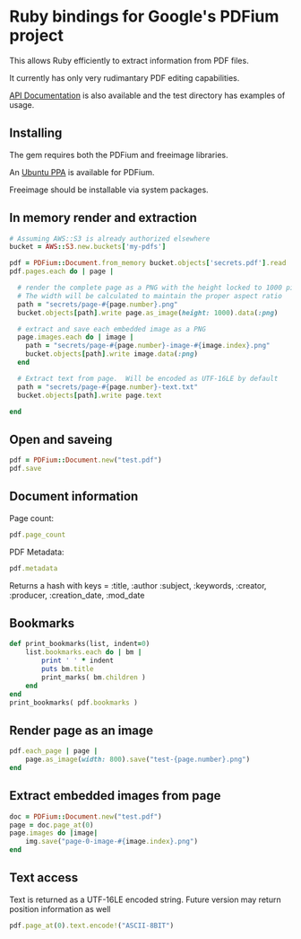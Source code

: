 # Ruby bindings for Google's PDFium project

This allows Ruby efficiently to extract information from PDF files.

It currently has only very rudimantary PDF editing capabilities.

[API Documentation](http://www.rubydoc.info/gems/pdfium/) is also available and the test directory has examples of usage.

## Installing

The gem requires both the PDFium and freeimage libraries.

An [Ubuntu PPA](https://launchpad.net/~nathan-stitt/+archive/ubuntu/pdfium) is available for PDFium.

Freeimage should be installable via system packages.

## In memory render and extraction

```ruby
# Assuming AWS::S3 is already authorized elsewhere
bucket = AWS::S3.new.buckets['my-pdfs']

pdf = PDFium::Document.from_memory bucket.objects['secrets.pdf'].read
pdf.pages.each do | page |

  # render the complete page as a PNG with the height locked to 1000 pixels
  # The width will be calculated to maintain the proper aspect ratio
  path = "secrets/page-#{page.number}.png"
  bucket.objects[path].write page.as_image(height: 1000).data(:png)

  # extract and save each embedded image as a PNG
  page.images.each do | image |
    path = "secrets/page-#{page.number}-image-#{image.index}.png"
    bucket.objects[path].write image.data(:png)
  end

  # Extract text from page.  Will be encoded as UTF-16LE by default
  path = "secrets/page-#{page.number}-text.txt"
  bucket.objects[path].write page.text

end
```

## Open and saveing

```ruby
pdf = PDFium::Document.new("test.pdf")
pdf.save
```

## Document information

Page count:
```ruby
pdf.page_count
```

PDF Metadata:
```ruby
pdf.metadata
```

Returns a hash with keys = :title, :author :subject, :keywords, :creator, :producer, :creation_date, :mod_date


## Bookmarks

```ruby
def print_bookmarks(list, indent=0)
    list.bookmarks.each do | bm |
        print ' ' * indent
        puts bm.title
        print_marks( bm.children )
    end
end
print_bookmarks( pdf.bookmarks )
```

## Render page as an image

```ruby
pdf.each_page | page |
    page.as_image(width: 800).save("test-{page.number}.png")
end
```

## Extract embedded images from page
```ruby
doc = PDFium::Document.new("test.pdf")
page = doc.page_at(0)
page.images do |image|
    img.save("page-0-image-#{image.index}.png")
end
```

## Text access

Text is returned as a UTF-16LE encoded string.  Future version may return position information as well

```ruby
pdf.page_at(0).text.encode!("ASCII-8BIT")
```
